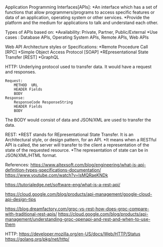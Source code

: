 
Application Programming Interfaces[APIs]:
    *An interface which has a set of functions that allow programmers/programs to access specific features or data of an application, operating system or other services. 
    *Provide the platform and the medium for applications to talk and understand each other.

Types of APIs based on:
    *Availability: Private, Partner, Public/External
    *Use cases   : Database APIs, Operating System APIs, Remote APIs, Web APIs

Web API Architecture styles or Specifications:
    *Remote Procedure Call [RPC]
    *Simple Object Access Protocol [SOAP]
    *REpresentational State Transfer [REST]
    *GraphQL

HTTP:
Underlying protocol used to transfer data. It would have a request and responses.

```
Request:
    METHOD  URL
    HEADER Fields
    BODY
Response:
    ResponseCode ResponseString
    HEADER Fields
    BODY
```
The BODY would consist of data and JSON/XML are used to transfer the data.
    
REST:
*REST stands for REpresentational State Transfer. It is an Architectural style, or design pattern, for an API.
*It means when a RESTful API is called, the server will transfer to the client a representation of the state of the requested resource.
*The representation of state can be in JSON/XML/HTML format.


References:
https://www.altexsoft.com/blog/engineering/what-is-api-definition-types-specifications-documentation/
https://www.youtube.com/watch?v=lsMQRaeKNDk

https://tutorialedge.net/software-eng/what-is-a-rest-api/

https://cloud.google.com/blog/products/api-management/google-cloud-api-design-tips

https://blog.dreamfactory.com/grpc-vs-rest-how-does-grpc-compare-with-traditional-rest-apis/
https://cloud.google.com/blog/products/api-management/understanding-grpc-openapi-and-rest-and-when-to-use-them


HTTP:
https://developer.mozilla.org/en-US/docs/Web/HTTP/Status
https://golang.org/pkg/net/http/
